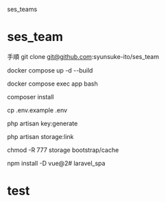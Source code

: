 ses_teams
# ses_team


手順
git clone git@github.com:syunsuke-ito/ses_team



docker compose up -d --build



docker compose exec app bash

composer install

cp .env.example .env


php artisan key:generate


php artisan storage:link


chmod -R 777 storage bootstrap/cache


npm install -D vue@2# laravel_spa
# test
